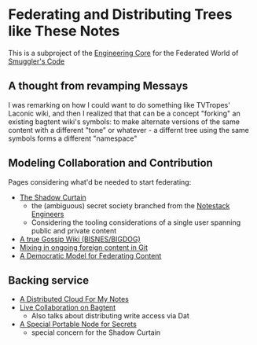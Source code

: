 # Federating and Distributing Trees like These Notes

This is a subproject of the [Engineering Core](63p2w-vj7t2-baaa8-r76as-nntma) for the Federated World of [Smuggler's Code](b39ge-ag6e2-y39vc-qwm8a-cmwmy)

## A thought from revamping Messays

I was remarking on how I could want to do something like TVTropes' Laconic wiki, and then I realized that that can be a concept "forking" an existing bagtent wiki's symbols: to make alternate versions of the same content with a different "tone" or whatever - a differnt tree using the same symbols forms a different "namespace"

## Modeling Collaboration and Contribution

Pages considering what'd be needed to start federating:

- [The Shadow Curtain](wm7ba-3ycgc-wn8h2-pjnsv-xny45)
  - the (ambiguous) secret society branched from the [Notestack Engineers](63p2w-vj7t2-baaa8-r76as-nntma)
  - Considering the tooling considerations of a single user spanning public and private content
- [A true Gossip Wiki (BISNES/BIGDOG)](qzdfm-gv3h5-r1a62-4edk3-8qw53)
- [Mixing in ongoing foreign content in Git](mp7sx-9gxk0-8aa5h-jp3ks-4k7hs)
- [A Democratic Model for Federating Content](z2s08-qdrw3-g7aas-a3net-5q3m7)

## Backing service

- [A Distributed Cloud For My Notes](dzdxx-09cz0-td9m4-hhwj1-19vrc)
- [Live Collaboration on Bagtent](6j06d-hmh6f-hb95r-eqbty-h4t29)
  - Also talks about distributing write access via Dat
- [A Special Portable Node for Secrets](hvjcw-eyqqh-rhafq-wh7a2-7qwph)
  - special concern for the Shadow Curtain
